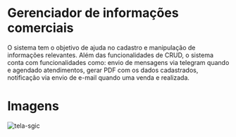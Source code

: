 # Gerenciador de informações comerciais

O sistema tem o objetivo de ajuda no cadastro e manipulação de informações relevantes. Além das funcionalidades de CRUD, o sistema conta com funcionalidades como: envio de mensagens via telegram quando e agendado atendimentos, gerar PDF com os dados cadastrados, notificação via envio de e-mail quando uma venda e realizada.

# Imagens
![tela-sgic](https://github.com/Vinicargui/Gerenciador-de-informacoes-comerciais/assets/86492938/d67aa25d-4027-4256-b7a2-3bc1f0a3440c)
